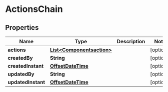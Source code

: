 # ActionsChain

## Properties
Name | Type | Description | Notes
------------ | ------------- | ------------- | -------------
**actions** | [**List&lt;Componentsaction&gt;**](Componentsaction.md) |  |  [optional]
**createdBy** | **String** |  |  [optional]
**createdInstant** | [**OffsetDateTime**](OffsetDateTime.md) |  |  [optional]
**updatedBy** | **String** |  |  [optional]
**updatedInstant** | [**OffsetDateTime**](OffsetDateTime.md) |  |  [optional]
